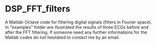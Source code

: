 # DSP_FFT_filters
A Matlab-Octave code for filtering digital signals (filters in Fourier space).  
In "examples" folder are illustrated the results of three ECGs before and after the  FFT filtering. If someone need any further informations for the Matlab codes do not hesitated to contact me by an email.
